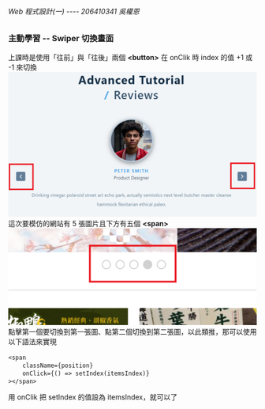 ###### Web 程式設計(一) ---- 206410341 吳權恩

### 主動學習 -- Swiper 切換畫面

上課時是使用「往前」與「往後」兩個 **\<button>** 在 onClik 時 index 的值 +1 或 -1 來切換
![P1.png](./P1.png)
這次要模仿的網站有 5 張圖片且下方有五個 **\<span>**
![P2.png](./P2.png)
點擊第一個要切換到第一張圖、點第二個切換到第二張圖，以此類推，那可以使用以下語法來實現

```
<span
    className={position}
    onClick={() => setIndex(itemsIndex)}
></span>
```

用 onClik 把 setIndex 的值設為 itemsIndex，就可以了
